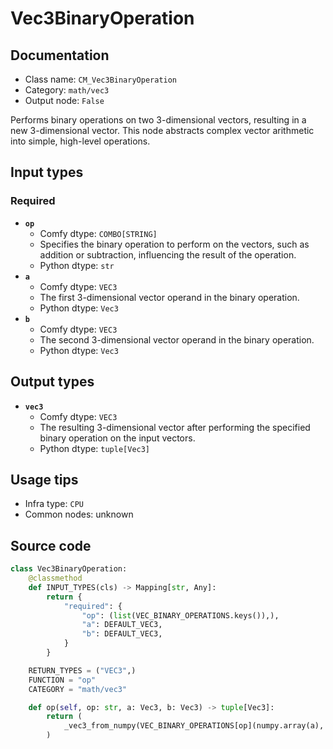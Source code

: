 # Vec3BinaryOperation
## Documentation
- Class name: `CM_Vec3BinaryOperation`
- Category: `math/vec3`
- Output node: `False`

Performs binary operations on two 3-dimensional vectors, resulting in a new 3-dimensional vector. This node abstracts complex vector arithmetic into simple, high-level operations.
## Input types
### Required
- **`op`**
    - Comfy dtype: `COMBO[STRING]`
    - Specifies the binary operation to perform on the vectors, such as addition or subtraction, influencing the result of the operation.
    - Python dtype: `str`
- **`a`**
    - Comfy dtype: `VEC3`
    - The first 3-dimensional vector operand in the binary operation.
    - Python dtype: `Vec3`
- **`b`**
    - Comfy dtype: `VEC3`
    - The second 3-dimensional vector operand in the binary operation.
    - Python dtype: `Vec3`
## Output types
- **`vec3`**
    - Comfy dtype: `VEC3`
    - The resulting 3-dimensional vector after performing the specified binary operation on the input vectors.
    - Python dtype: `tuple[Vec3]`
## Usage tips
- Infra type: `CPU`
- Common nodes: unknown


## Source code
```python
class Vec3BinaryOperation:
    @classmethod
    def INPUT_TYPES(cls) -> Mapping[str, Any]:
        return {
            "required": {
                "op": (list(VEC_BINARY_OPERATIONS.keys()),),
                "a": DEFAULT_VEC3,
                "b": DEFAULT_VEC3,
            }
        }

    RETURN_TYPES = ("VEC3",)
    FUNCTION = "op"
    CATEGORY = "math/vec3"

    def op(self, op: str, a: Vec3, b: Vec3) -> tuple[Vec3]:
        return (
            _vec3_from_numpy(VEC_BINARY_OPERATIONS[op](numpy.array(a), numpy.array(b))),
        )

```
